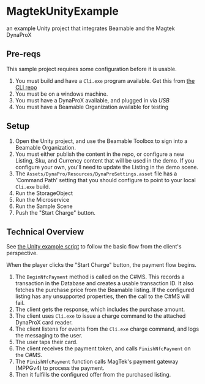 # MagtekUnityExample
an example Unity project that integrates Beamable and the Magtek DynaProX

## Pre-reqs

This sample project requires some configuration before it is usable.

1. You must build and have a `Cli.exe` program available. Get this from [the CLI repo](https://github.com/ReplayGO4/MagtekCli/tree/main)
2. You must be on a windows machine.
3. You must have a DynaProX available, and plugged in via _USB_
4. You must have a Beamable Organization available for testing

## Setup

1. Open the Unity project, and use the Beamable Toolbox to sign into a Beamable Organization.
2. You must either publish the content in the repo, or configure a new Listing, Sku, and Currency content that will be used in the demo. If you configure your own, you'll need to update the Listing in the demo scene.
3. The `Assets/DynaPro/Resources/DynaProSettings.asset` file has a 'Command Path' setting that you should configure to point to your local `Cli.exe` build.
4. Run the StorageObject
5. Run the Microservice
6. Run the Sample Scene
7. Push the "Start Charge" button.

## Technical Overview

See [the Unity example script](https://github.com/ReplayGO4/MagtekUnityExample/blob/main/Assets/DynaPro/DynaProClient.cs) to follow the basic flow from the client's perspective.


When the player clicks the "Start Charge" button, the payment flow begins. 
1. The `BeginNfcPayment` method is called on the C#MS. This records a transaction in the Database and creates a usable transaction ID. It also fetches the purchase price from the Beamable listing. If the configured listing has any unsupported properties, then the call to the C#MS will fail.
2. The client gets the response, which includes the purchase amount.
3. The client uses `Cli.exe` to issue a charge command to the attached DynaProX card reader.
4. The client listens for events from the `Cli.exe` charge command, and logs the messaging to the user.
5. The user taps their card.
6. The client receives the payment token, and calls `FinishNfcPayment` on the C#MS.
7. The `FinishNfcPayment` function calls MagTek's payment gateway (MPPGv4) to process the payment.
8. Then it fulfills the configured offer from the purchased listing.

 
